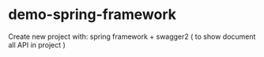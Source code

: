 # demo-spring-framework
Create new project with: spring framework + swagger2 ( to show document all API in project )
